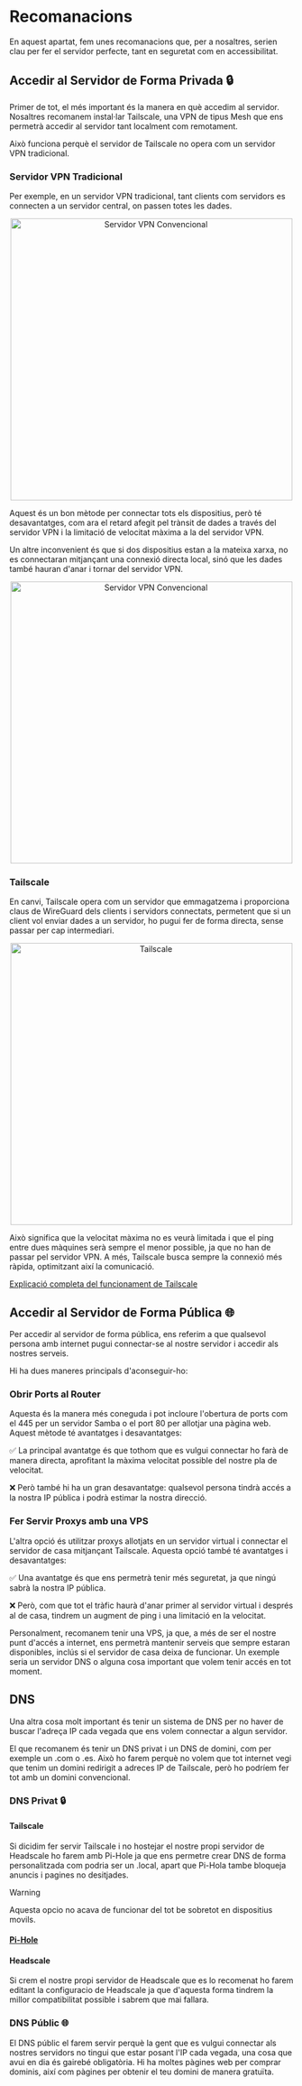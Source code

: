 # Recomanacions

En aquest apartat, fem unes recomanacions que, per a nosaltres, serien clau per fer el servidor perfecte, tant en seguretat com en accessibilitat.

## Accedir al Servidor de Forma Privada 🔒

Primer de tot, el més important és la manera en què accedim al servidor. Nosaltres recomanem instal·lar Tailscale, una VPN de tipus Mesh que ens permetrà accedir al servidor tant localment com remotament.

Això funciona perquè el servidor de Tailscale no opera com un servidor VPN tradicional.

### Servidor VPN Tradicional

Per exemple, en un servidor VPN tradicional, tant clients com servidors es connecten a un servidor central, on passen totes les dades.

<div align="center">
<img src="https://github.com/Otorexer/SerLliure/assets/118485801/78c07065-8bd3-48c1-a37c-ba6287af56d0" alt="Servidor VPN Convencional" style="height: 500px;">
</div>

Aquest és un bon mètode per connectar tots els dispositius, però té desavantatges, com ara el retard afegit pel trànsit de dades a través del servidor VPN i la limitació de velocitat màxima a la del servidor VPN.

Un altre inconvenient és que si dos dispositius estan a la mateixa xarxa, no es connectaran mitjançant una connexió directa local, sinó que les dades també hauran d'anar i tornar del servidor VPN.

<div align="center">
<img src="https://github.com/Otorexer/SerLliure/assets/118485801/10a214b2-c2d7-4a90-ab55-d22ceda308e2" alt="Servidor VPN Convencional" style="height: 500px;">
</div>

### Tailscale

En canvi, Tailscale opera com un servidor que emmagatzema i proporciona claus de WireGuard dels clients i servidors connectats, permetent que si un client vol enviar dades a un servidor, ho pugui fer de forma directa, sense passar per cap intermediari.

<div align="center">
<img src="https://github.com/Otorexer/SerLliure/assets/118485801/2e2de98c-9cad-4851-b21a-55748fa01b22" alt="Tailscale" style="height: 500px;">
</div>

Això significa que la velocitat màxima no es veurà limitada i que el ping entre dues màquines serà sempre el menor possible, ja que no han de passar pel servidor VPN. A més, Tailscale busca sempre la connexió més ràpida, optimitzant així la comunicació.

[Explicació completa del funcionament de Tailscale](https://tailscale.com/blog/how-tailscale-works/)

## Accedir al Servidor de Forma Pública 🌐

Per accedir al servidor de forma pública, ens referim a que qualsevol persona amb internet pugui connectar-se al nostre servidor i accedir als nostres serveis.

Hi ha dues maneres principals d'aconseguir-ho:

### Obrir Ports al Router

Aquesta és la manera més coneguda i pot incloure l'obertura de ports com el 445 per un servidor Samba o el port 80 per allotjar una pàgina web. Aquest mètode té avantatges i desavantatges:

✅ La principal avantatge és que tothom que es vulgui connectar ho farà de manera directa, aprofitant la màxima velocitat possible del nostre pla de velocitat.

❌ Però també hi ha un gran desavantatge: qualsevol persona tindrà accés a la nostra IP pública i podrà estimar la nostra direcció.

### Fer Servir Proxys amb una VPS

L'altra opció és utilitzar proxys allotjats en un servidor virtual i connectar el servidor de casa mitjançant Tailscale. Aquesta opció també té avantatges i desavantatges:

✅ Una avantatge és que ens permetrà tenir més seguretat, ja que ningú sabrà la nostra IP pública.

❌ Però, com que tot el tràfic haurà d'anar primer al servidor virtual i després al de casa, tindrem un augment de ping i una limitació en la velocitat.

Personalment, recomanem tenir una VPS, ja que, a més de ser el nostre punt d'accés a internet, ens permetrà mantenir serveis que sempre estaran disponibles, inclús si el servidor de casa deixa de funcionar. Un exemple seria un servidor DNS o alguna cosa important que volem tenir accés en tot moment.

## DNS

Una altra cosa molt important és tenir un sistema de DNS per no haver de buscar l'adreça IP cada vegada que ens volem connectar a algun servidor.

El que recomanem és tenir un DNS privat i un DNS de domini, com per exemple un .com o .es. Això ho farem perquè no volem que tot internet vegi que tenim un domini redirigit a adreces IP de Tailscale, però ho podríem fer tot amb un domini convencional.

### DNS Privat 🔒
#### Tailscale
Si dicidim fer servir Tailscale i no hostejar el nostre propi servidor de Headscale ho farem amb Pi-Hole ja que ens permetre crear DNS de forma personalitzada com podria ser un .local, apart que Pi-Hola tambe bloqueja anuncis i pagines no desitjades.
>[!WARNING]
>Aquesta opcio no acava de funcionar del tot be sobretot en dispositius movils.

#### [Pi-Hole](https://github.com/Otorexer/SerLliure/tree/main/Pi-Hole)
#### Headscale
Si crem el nostre propi servidor de Headscale que es lo recomenat ho farem editant la configuracio de Headscale ja que d'aquesta forma tindrem la millor compatibilitat possible i sabrem que mai fallara.
### DNS Públic 🌐

El DNS públic el farem servir perquè la gent que es vulgui connectar als nostres servidors no tingui que estar posant l'IP cada vegada, una cosa que avui en dia és gairebé obligatòria. Hi ha moltes pàgines web per comprar dominis, així com pàgines per obtenir el teu domini de manera gratuïta.
